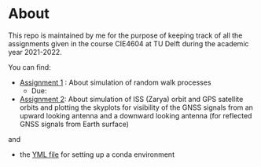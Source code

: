 # About
This repo is maintained by me for the purpose of keeping track of all the assignments given in the course CIE4604 at TU Delft during the academic year 2021-2022.

You can find:
* [Assignment 1](https://github.com/pratyush1611/CIE4604_Assignments/tree/main/Assignment1) : About simulation of random walk processes
    * Due: 
* [Assignment 2](https://github.com/pratyush1611/CIE4604_Assignments/tree/main/Assignment2): About simulation of ISS (Zarya) orbit and GPS satellite orbits and plotting the skyplots for visibility of the GNSS signals from an upward looking antenna and a downward looking antenna (for reflected GNSS signals from Earth surface)

and 
* the [YML file](https://raw.githubusercontent.com/pratyush1611/CIE4604_Assignments/main/simNvis.yml) for setting up a conda environment


